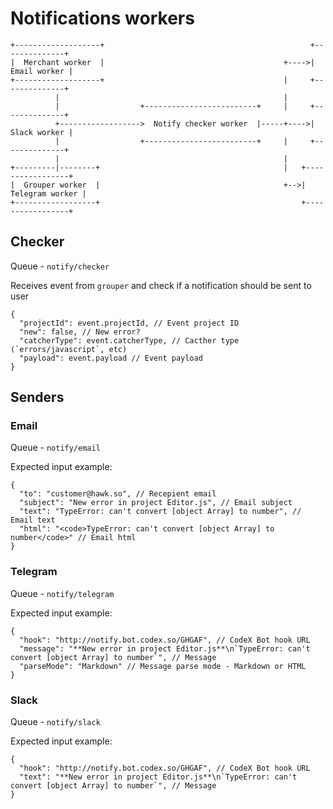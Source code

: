 # Notifications workers

```
+-------------------+                                              +--------------+ 
|  Merchant worker  |                                        +---->| Email worker | 
+-------------------+                                        |     +--------------+ 
          |                                                  |                      
          |                  +-------------------------+     |     +--------------+ 
          +------------------>  Notify checker worker  |-----+---->| Slack worker | 
          |                  +-------------------------+     |     +--------------+ 
          |                                                  |                      
+---------|--------+                                         |   +-----------------+
|  Grouper worker  |                                         +-->| Telegram worker |
+------------------+                                             +-----------------+
```

## Checker

Queue - `notify/checker`

Receives event from `grouper` and check if a notification should be sent to user

```json5
{
  "projectId": event.projectId, // Event project ID 
  "new": false, // New error?
  "catcherType": event.catcherType, // Cacther type (`errors/javascript`, etc)
  "payload": event.payload // Event payload
}
```

## Senders

### Email

Queue - `notify/email`

Expected input example:

```json5
{
  "to": "customer@hawk.so", // Recepient email
  "subject": "New error in project Editor.js", // Email subject
  "text": "TypeError: can't convert [object Array] to number", // Email text
  "html": "<code>TypeError: can't convert [object Array] to number</code>" // Email html
}
```

### Telegram

Queue - `notify/telegram`

Expected input example:

```json5
{
  "hook": "http://notify.bot.codex.so/GHGAF", // CodeX Bot hook URL
  "message": "**New error in project Editor.js**\n`TypeError: can't convert [object Array] to number`", // Message
  "parseMode": "Markdown" // Message parse mode - Markdown or HTML
}
```

### Slack

Queue - `notify/slack`

Expected input example:

```json5
{
  "hook": "http://notify.bot.codex.so/GHGAF", // CodeX Bot hook URL
  "text": "**New error in project Editor.js**\n`TypeError: can't convert [object Array] to number`", // Message
}
```
